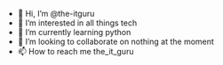 - 👋 Hi, I’m @the-itguru
- 👀 I’m interested in all things tech
- 🌱 I’m currently learning python
- 💞️ I’m looking to collaborate on nothing at the moment
- 📫 How to reach me the_it_guru

<!---
the-itguru/the-itguru is a ✨ special ✨ repository because its `README.md` (this file) appears on your GitHub profile.
You can click the Preview link to take a look at your changes.
--->
